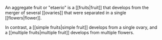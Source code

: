 An aggregate fruit or "etaerio" is a [[fruits|fruit]] that develops from the merger of several [[ovaries]] that were separated in a single [[flowers|flower]].

In contrast, a [[simple fruits|simple fruit]] develops from a single ovary, and a [[multiple fruits|multiple fruit]] develops from multiple flowers.